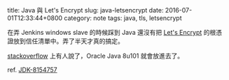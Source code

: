title: Java 與 Let's Encrypt
slug: java-letsencrypt
date: 2016-07-01T12:33:44+0800 
category: note
tags: java, tls, letsencrypt

在弄 Jenkins windows slave 的時候踩到 Java 還沒有把 [Let's Encrypt](https://letsencrypt.org) 的根憑證放到信任清單中。弄了半天才真的搞定。

[stackoverflow](http://stackoverflow.com/questions/34110426/does-java-support-lets-encrypt-certificates) 上有人說了，Oracle Java 8u101 就會放進去了。

ref. [JDK-8154757](https://bugs.openjdk.java.net/browse/JDK-8154757)


